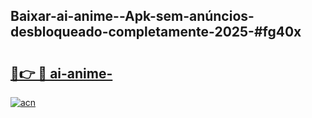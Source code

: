 ## Baixar-ai-anime--Apk-sem-anúncios-desbloqueado-completamente-2025-#fg40x

# <h2><a href="https://ainizakaria.my?title=ai-anime-&ref=20M">🔗👉 🔴 ai-anime-</a></h2>

[![acn](https://github.com/user-attachments/assets/0f9c940e-d8b0-45ae-aac7-cd30a18b3e1c)](https://ainizakaria.my?title=ai-anime-&ref=20M)

